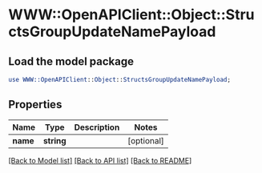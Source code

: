 # WWW::OpenAPIClient::Object::StructsGroupUpdateNamePayload

## Load the model package
```perl
use WWW::OpenAPIClient::Object::StructsGroupUpdateNamePayload;
```

## Properties
Name | Type | Description | Notes
------------ | ------------- | ------------- | -------------
**name** | **string** |  | [optional] 

[[Back to Model list]](../README.md#documentation-for-models) [[Back to API list]](../README.md#documentation-for-api-endpoints) [[Back to README]](../README.md)



